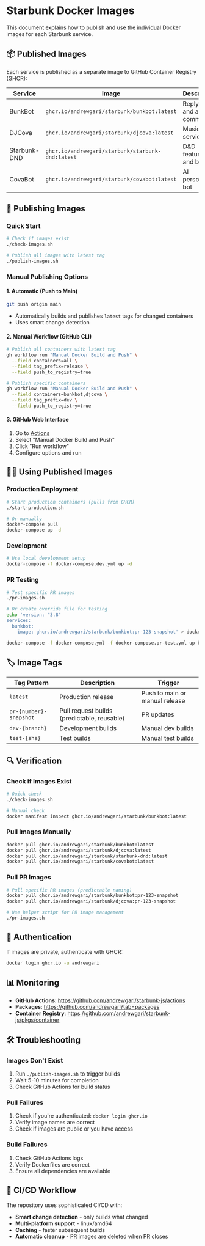 # Starbunk Docker Images

This document explains how to publish and use the individual Docker images for each Starbunk service.

## 📦 Published Images

Each service is published as a separate image to GitHub Container Registry (GHCR):

| Service | Image | Description |
|---------|-------|-------------|
| BunkBot | `ghcr.io/andrewgari/starbunk/bunkbot:latest` | Reply bots and admin commands |
| DJCova | `ghcr.io/andrewgari/starbunk/djcova:latest` | Music service |
| Starbunk-DND | `ghcr.io/andrewgari/starbunk/starbunk-dnd:latest` | D&D features and bridge |
| CovaBot | `ghcr.io/andrewgari/starbunk/covabot:latest` | AI personality bot |

## 🚀 Publishing Images

### Quick Start
```bash
# Check if images exist
./check-images.sh

# Publish all images with latest tag
./publish-images.sh
```

### Manual Publishing Options

#### 1. Automatic (Push to Main)
```bash
git push origin main
```
- Automatically builds and publishes `latest` tags for changed containers
- Uses smart change detection

#### 2. Manual Workflow (GitHub CLI)
```bash
# Publish all containers with latest tag
gh workflow run "Manual Docker Build and Push" \
  --field containers=all \
  --field tag_prefix=release \
  --field push_to_registry=true

# Publish specific containers
gh workflow run "Manual Docker Build and Push" \
  --field containers=bunkbot,djcova \
  --field tag_prefix=dev \
  --field push_to_registry=true
```

#### 3. GitHub Web Interface
1. Go to [Actions](https://github.com/andrewgari/starbunk-js/actions)
2. Select "Manual Docker Build and Push"
3. Click "Run workflow"
4. Configure options and run

## 🏃‍♂️ Using Published Images

### Production Deployment
```bash
# Start production containers (pulls from GHCR)
./start-production.sh

# Or manually
docker-compose pull
docker-compose up -d
```

### Development
```bash
# Use local development setup
docker-compose -f docker-compose.dev.yml up -d
```

### PR Testing
```bash
# Test specific PR images
./pr-images.sh

# Or create override file for testing
echo 'version: "3.8"
services:
  bunkbot:
    image: ghcr.io/andrewgari/starbunk/bunkbot:pr-123-snapshot' > docker-compose.pr-test.yml

docker-compose -f docker-compose.yml -f docker-compose.pr-test.yml up bunkbot
```

## 🏷️ Image Tags

| Tag Pattern | Description | Trigger |
|-------------|-------------|---------|
| `latest` | Production release | Push to main or manual release |
| `pr-{number}-snapshot` | Pull request builds (predictable, reusable) | PR updates |
| `dev-{branch}` | Development builds | Manual dev builds |
| `test-{sha}` | Test builds | Manual test builds |

## 🔍 Verification

### Check if Images Exist
```bash
# Quick check
./check-images.sh

# Manual check
docker manifest inspect ghcr.io/andrewgari/starbunk/bunkbot:latest
```

### Pull Images Manually
```bash
docker pull ghcr.io/andrewgari/starbunk/bunkbot:latest
docker pull ghcr.io/andrewgari/starbunk/djcova:latest
docker pull ghcr.io/andrewgari/starbunk/starbunk-dnd:latest
docker pull ghcr.io/andrewgari/starbunk/covabot:latest
```

### Pull PR Images
```bash
# Pull specific PR images (predictable naming)
docker pull ghcr.io/andrewgari/starbunk/bunkbot:pr-123-snapshot
docker pull ghcr.io/andrewgari/starbunk/djcova:pr-123-snapshot

# Use helper script for PR image management
./pr-images.sh
```

## 🔐 Authentication

If images are private, authenticate with GHCR:
```bash
docker login ghcr.io -u andrewgari
```

## 📊 Monitoring

- **GitHub Actions**: https://github.com/andrewgari/starbunk-js/actions
- **Packages**: https://github.com/andrewgari?tab=packages
- **Container Registry**: https://github.com/andrewgari/starbunk-js/pkgs/container

## 🛠️ Troubleshooting

### Images Don't Exist
1. Run `./publish-images.sh` to trigger builds
2. Wait 5-10 minutes for completion
3. Check GitHub Actions for build status

### Pull Failures
1. Check if you're authenticated: `docker login ghcr.io`
2. Verify image names are correct
3. Check if images are public or you have access

### Build Failures
1. Check GitHub Actions logs
2. Verify Dockerfiles are correct
3. Ensure all dependencies are available

## 🔄 CI/CD Workflow

The repository uses sophisticated CI/CD with:
- **Smart change detection** - only builds what changed
- **Multi-platform support** - linux/amd64
- **Caching** - faster subsequent builds
- **Automatic cleanup** - PR images are deleted when PR closes
